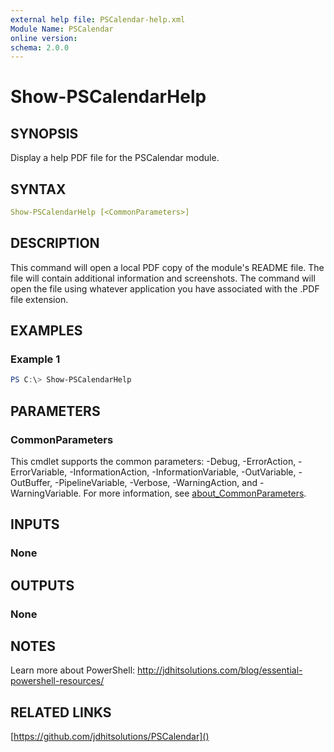 ```yaml
---
external help file: PSCalendar-help.xml
Module Name: PSCalendar
online version:
schema: 2.0.0
---
```


# Show-PSCalendarHelp

## SYNOPSIS

Display a help PDF file for the PSCalendar module.

## SYNTAX

```yaml
Show-PSCalendarHelp [<CommonParameters>]
```

## DESCRIPTION

This command will open a local PDF copy of the module's README file. The file will contain additional information and screenshots. The command will open the file using whatever application you have associated with the .PDF file extension.

## EXAMPLES

### Example 1

```powershell
PS C:\> Show-PSCalendarHelp
```

## PARAMETERS

### CommonParameters

This cmdlet supports the common parameters: -Debug, -ErrorAction, -ErrorVariable, -InformationAction, -InformationVariable, -OutVariable, -OutBuffer, -PipelineVariable, -Verbose, -WarningAction, and -WarningVariable. For more information, see [about_CommonParameters](http://go.microsoft.com/fwlink/?LinkID=113216).

## INPUTS

### None

## OUTPUTS

### None

## NOTES

Learn more about PowerShell:
http://jdhitsolutions.com/blog/essential-powershell-resources/

## RELATED LINKS

[https://github.com/jdhitsolutions/PSCalendar]()
